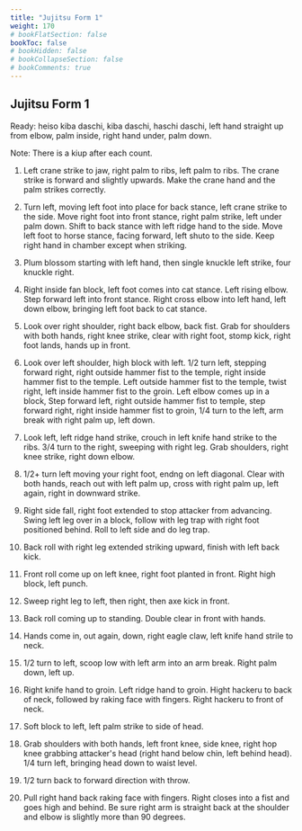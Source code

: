 ```yaml
---
title: "Jujitsu Form 1"
weight: 170
# bookFlatSection: false
bookToc: false
# bookHidden: false
# bookCollapseSection: false
# bookComments: true
---
```

## Jujitsu Form 1
Ready: heiso kiba daschi, kiba daschi, haschi daschi, left
hand straight up from elbow, palm inside, right hand
under, palm down.

Note: There is a kiup after each count.

1.  Left crane strike to jaw, right palm to ribs,
left palm to ribs. The crane strike is forward and slightly upwards. 
Make the crane hand and the palm strikes correctly. 

2.  Turn left, moving left foot into place for back stance,
left crane strike to the side.  Move right foot into
front stance, right palm strike, left under palm down.
Shift to back stance with left ridge hand to the side. 
Move left foot to horse stance, facing forward, left
shuto to the side. Keep right hand in chamber except when striking.

3.  Plum blossom starting with left hand, then single
knuckle left strike, four knuckle right.

4.  Right inside fan block, left foot comes into 
cat stance. Left rising elbow. Step forward left into front stance.
 Right cross elbow into left hand, left
down elbow, bringing left foot back to cat stance.  

5. Look over right shoulder, right back elbow, back fist. Grab for
shoulders with both hands, right knee strike, clear with right
foot, stomp kick, right foot lands, hands up in front.

6. Look over left shoulder, high block with left. 1/2 turn left, stepping 
forward right, right outside hammer fist to the temple, right 
inside hammer fist to the temple. Left outside 
hammer fist to the temple, twist right, left inside hammer fist to the groin. 
Left elbow comes up in a block, Step forward left,
right outside hammer fist to temple, step forward right, right inside hammer fist 
to groin, 1/4 turn to the left, arm break with right palm up, left down.

7. Look left, left ridge hand strike, crouch in left knife 
hand strike to the ribs. 3/4 turn to the right, sweeping with right
leg. Grab shoulders, right knee strike, right down elbow. 

8. 1/2+ turn left moving your right foot, endng on left diagonal. 
Clear with both hands, reach out with left palm up, cross with right
palm up, left again, right in downward strike.

9. Right side fall, right foot extended to stop attacker from advancing.  
Swing left leg over in a block, follow with leg trap with right foot
positioned behind. Roll to left side and do leg trap. 

10. Back roll with right leg extended striking upward, finish
with left back kick.

11. Front roll come up on left knee, right foot planted in front. Right 
high block, left punch.

12. Sweep right leg to left, then right, then axe kick in front.

13. Back roll coming up to standing. Double clear in front with hands.

14. Hands come in, out again, down, right eagle claw, left knife
 hand strile to neck.

15. 1/2 turn to left, scoop low with left arm into an arm break. Right
palm down, left up.  

16. Right knife hand to groin. Left ridge hand to groin. Hight hackeru
to back of neck, followed by raking face with fingers. Right hackeru to
front of neck.
   
17. Soft block to left, left palm strike to side of head.

18. Grab shoulders with both hands, left front knee, side knee, right
hop knee grabbing attacker's head (right hand below chin, left behind head).
1/4 turn left, bringing head down to waist level.

19. 1/2 turn back to forward direction with throw.

20. Pull right hand back raking face with fingers. Right closes into a fist
and goes high and behind. Be sure right arm is straight back at the shoulder and 
elbow is slightly more than 90 degrees. 
